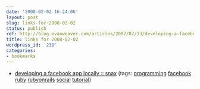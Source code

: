 ```yaml
---
date: '2008-02-02 16:24:06'
layout: post
slug: links-for-2008-02-02
status: publish
ref: http://blog.evanweaver.com/articles/2007/07/13/developing-a-facebook-app-locally/
title: links for 2008-02-02
wordpress_id: '238'
categories:
- bookmarks
---
```




  * [developing a facebook app locally :: snax](http://blog.evanweaver.com/articles/2007/07/13/developing-a-facebook-app-locally/) (tags: [programming](http://del.icio.us/eob/programming) [facebook](http://del.icio.us/eob/facebook) [ruby](http://del.icio.us/eob/ruby) [rubyonrails](http://del.icio.us/eob/rubyonrails) [social](http://del.icio.us/eob/social) [tutorial](http://del.icio.us/eob/tutorial))







